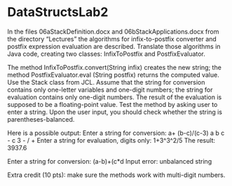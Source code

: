 # DataStructsLab2
In the files 06aStackDefinition.docx and 06bStackApplications.docx from the directory “Lectures” the algorithms for infix-to-postfix converter and postfix expression evaluation are described. 
Translate those algorithms in Java code, creating two classes: InfixToPostfix and PostfixEvaluator.

The method InfixToPostfix.convert(String infix) creates the new string; the method PostfixEvaluator.eval (String postfix) returns the computed value.
Use the Stack class from JCL.
Assume that the string for conversion contains only one-letter variables and one-digit numbers; the string for evaluation contains only one-digit numbers. 
The result of the evaluation is supposed to be a floating-point value.
Test the method by asking user to enter a string.
Upon the user input, you should check whether the string is parentheses-balanced.

Here is a possible output:
Enter a string for conversion: a+ (b-c)/(c-3)
a b c - c 3 - / +
Enter a string for evaluation, digits only: 1+3^3^2/5
The result: 3937.6



Enter a string for conversion: 
(a-b)+(c*d
Input error: unbalanced string


Extra credit (10 pts): make sure the methods work with multi-digit numbers.
